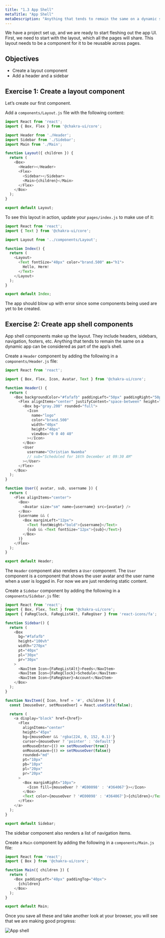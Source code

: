 ```yaml
---
title: "1.3 App Shell"
metaTitle: "App Shell"
metaDescription: "Anything that tends to remain the same on a dynamic shell can be considered as part of the app’s shell"
---
```


We have a project set up, and we are ready to start fleshing out the app UI. First, we need to start with the layout, which all the pages will share. This layout needs to be a component for it to be reusable across pages.


## Objectives

- Create a layout component
- Add a header and a sidebar


## Exercise 1: Create a layout component

Let’s create our first component.

Add a `components/Layout.js` file with the following content:

```js
import React from 'react';
import { Box, Flex } from '@chakra-ui/core';

import Header from './Header';
import Sidebar from './Sidebar';
import Main from './Main';

function Layout({ children }) {
  return (
    <Box>
      <Header></Header>
      <Flex>
        <Sidebar></Sidebar>
        <Main>{children}</Main>
      </Flex>
    </Box>
  );
}

export default Layout;
```

To see this layout in action, update your `pages/index.js` to make use of it:

```js
import React from 'react';
import { Text } from '@chakra-ui/core';

import Layout from '../components/Layout';

function Index() {
  return (
    <Layout>
      <Text fontSize="40px" color="brand.500" as="h1">
        Hello, Herm!
      </Text>
    </Layout>
  );
}

export default Index;
```

The app should blow up with error since some components being used are yet to be created.

## Exercise 2: Create app shell components

App shell components make up the layout. They include headers, sidebars, navigation, footers, etc. Anything that tends to remain the same on a dynamic app can be considered as part of the app’s shell.

Create a `Header` component by adding the following in a `components/Header.js` file:

```js
import React from 'react';

import { Box, Flex, Icon, Avatar, Text } from '@chakra-ui/core';

function Header() {
  return (
    <Box backgroundColor="#fafafb" paddingLeft="50px" paddingRight="50px">
      <Flex alignItems="center" justifyContent="space-between" height="50px">
        <Box bg="gray.200" rounded="full">
          <Icon
            name="logo"
            color="brand.500"
            width="40px"
            height="40px"
            viewBox="0 0 40 40"
          ></Icon>
        </Box>
        <User
          username="Christian Nwamba"
          // sub="Scheduled for 16th December at 09:30 AM"
        ></User>
      </Flex>
    </Box>
  );
}

function User({ avatar, sub, username }) {
  return (
    <Flex alignItems="center">
      <Box>
        <Avatar size="sm" name={username} src={avatar} />
      </Box>
      {username && (
        <Box marginLeft="12px">
          <Text fontWeight="bold">{username}</Text>
          {sub && <Text fontSize="12px">{sub}</Text>}
        </Box>
      )}
    </Flex>
  );
}

export default Header;
```

The `Header` component also renders a `User` component. The `User` component is a component that shows the user avatar and the user name when a user is logged in. For now we are just rendering static content.

Create a `Sidebar` component by adding the following in a `components/Sidebar.js` file:

```js
import React from 'react';
import { Box, Flex, Text } from '@chakra-ui/core';
import { FaRegClock, FaRegListAlt, FaRegUser } from 'react-icons/fa';

function Sidebar() {
  return (
    <Box
      bg="#fafafb"
      height="100vh"
      width="270px"
      pt="40px"
      pl="30px"
      pr="30px"
    >
      <NavItem Icon={FaRegListAlt}>Feeds</NavItem>
      <NavItem Icon={FaRegClock}>Schedule</NavItem>
      <NavItem Icon={FaRegUser}>Account</NavItem>
    </Box>
  );
}

function NavItem({ Icon, href = '#', children }) {
  const [mouseOver, setMouseOver] = React.useState(false);

  return (
    <a display="block" href={href}>
      <Flex
        alignItems="center"
        height="45px"
        bg={mouseOver && 'rgba(224, 0, 152, 0.1)'}
        cursor={mouseOver ? 'pointer' : 'default'}
        onMouseEnter={() => setMouseOver(true)}
        onMouseLeave={() => setMouseOver(false)}
        rounded="md"
        pt="10px"
        pb="10px"
        pl="20px"
        pr="20px"
      >
        <Box marginRight="10px">
          <Icon fill={mouseOver ? '#E00098' : '#364067'}></Icon>
        </Box>
        <Text color={mouseOver ? '#E00098' : '#364067'}>{children}</Text>
      </Flex>
    </a>
  );
}

export default Sidebar;
```

The sidebar component also renders a list of navigation items.

Create a `Main` component by adding the following in a `components/Main.js` file:

```js
import React from 'react';
import { Box } from '@chakra-ui/core';

function Main({ children }) {
  return (
    <Box paddingLeft="40px" paddingTop="40px">
      {children}
    </Box>
  );
}

export default Main;
```

Once you save all these and take another look at your browser, you will see that we are making good progress:

![App shell](https://res.cloudinary.com/codebeast/image/upload/v1591523886/CleanShot_2020-06-07_at_13.57.51_2x.png)